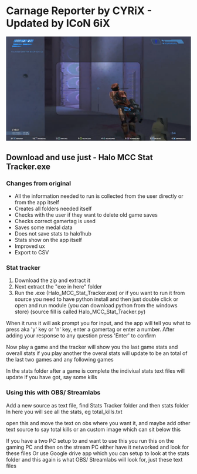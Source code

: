 # Carnage Reporter by CYRiX - Updated by ICoN 6iX

![Image of Carnage Reporter stream overlay](https://raw.githubusercontent.com/CYRiXplaysHalo/CarnageReporter/b755295ff99c067f6ac80f18b0a4116294b6d5a1/image.png)

## Download and use just - Halo MCC Stat Tracker.exe

### Changes from original

* All the information needed to run is collected from the user directly or from the app itself
* Creates all folders needed itself
* Checks with the user if they want to delete old game saves
* Checks correct gamertag is used
* Saves some medal data
* Does not save stats to halo1hub
* Stats show on the app itself
* Improved ux
* Export to CSV

### Stat tracker

1. Download the zip and extract it
1. Next extract the "exe in here" folder 
1. Run the .exe (Halo_MCC_Stat_Tracker.exe) or if you want to run it from source you need to have python install and then just double click or open and run module (you can download python from the windows store) (source fill is called Halo_MCC_Stat_Tracker.py)

When it runs it will ask prompt you for input, and the app will tell you what to press aka 'y' key or 'n' key, enter a gamertag or enter a number. After adding your response to any question press 'Enter' to confirm
 
Now play a game and the tracker will show you the last game stats and overall stats
if you play another the overal stats will update to be an total of the last two games and any following games

In the stats folder after a game is complete the indiviual stats text files will update if you have got, say some kills

### Using this with OBS/ Streamlabs 

Add a new source as text file, find Stats Tracker folder and then stats folder
In here you will see all the stats, eg total_kills.txt

open this and move the text on obs where you want it, and maybe add other text source to say total kills or an custom image which can sit below this

If you have a two PC setup to and want to use this you run this on the gaming PC and then on the stream PC either have it networked and look for these files
Or use Google drive app which you can setup to look at the stats folder and this again is what OBS/ Streamlabs will look for, just these text files 
